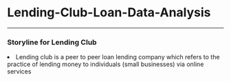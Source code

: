 # Lending-Club-Loan-Data-Analysis
------------------------------------------------------
### Storyline for Lending Club

<li> Lending club is a peer to peer loan lending company which refers to the practice of lending money to individuals (small businesses) via online services </li>



